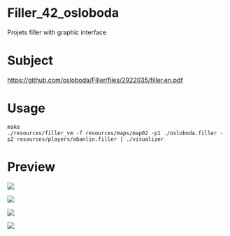 # Filler_42_osloboda

Projets filler with graphic interface

# Subject

  https://github.com/osloboda/Filler/files/2922035/filler.en.pdf

# Usage

```console
make
./resources/filler_vm -f resources/maps/map02 -p1 ./osloboda.filler -p2 resources/players/abanlin.filler | ./visualizer
```
# Preview

<img src="https://user-images.githubusercontent.com/46044187/53656992-9622d100-3c5d-11e9-9eca-1addfa6740ee.gif"></img>

<img src="https://user-images.githubusercontent.com/46044187/53681303-30335980-3cf0-11e9-9644-0ab6624f65c6.png"></img>

<img src="https://user-images.githubusercontent.com/46044187/53656991-9622d100-3c5d-11e9-98df-cfc7f035e52c.png"></img>

<img src="https://user-images.githubusercontent.com/46044187/53656996-96bb6780-3c5d-11e9-9960-a9e3ac8e79e6.png"></img>
